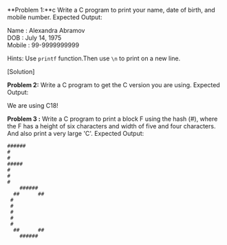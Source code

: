**Problem 1:**c Write a C program to print your name, date of birth, and mobile number.
Expected Output:

Name   : Alexandra Abramov  
DOB    : July 14, 1975  
Mobile : 99-9999999999

Hints: Use `printf` function.Then use `\n` to print on a new line.

[Solution]

**Problem 2:** Write a C program to get the C version you are using.
Expected Output:

We are using C18!

**Problem 3 :** Write a C program to print a block F using the hash (#), where the F has a height of six characters and width of five and four characters. And also print a very large 'C'.
Expected Output:

```mermaid
######
#
#
#####
#
#
#
    ######
  ##      ##
 #
 #
 #
 #
 #
  ##      ##
    ######
```
